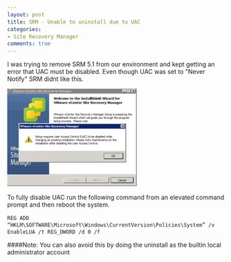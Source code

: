 ```yaml
---
layout: post
title: SRM - Unable to uninstall due to UAC
categories:
- Site Recovery Manager
comments: true
---
```

I was trying to remove SRM 5.1 from our environment and kept getting an error that UAC must be disabled. Even though UAC was set to "Never Notify" SRM didnt like this.

![](/images/Screen-Shot-2015-02-18-at-9.01.23-AM.png)

To fully disable UAC run the following command from an elevated command prompt and then reboot the system.

```
REG ADD “HKLM\SOFTWARE\Microsoft\Windows\CurrentVersion\Policies\System” /v EnableLUA /t REG_DWORD /d 0 /f
```

####Note:
You can also avoid this by doing the uninstall as the builtin local administrator account
